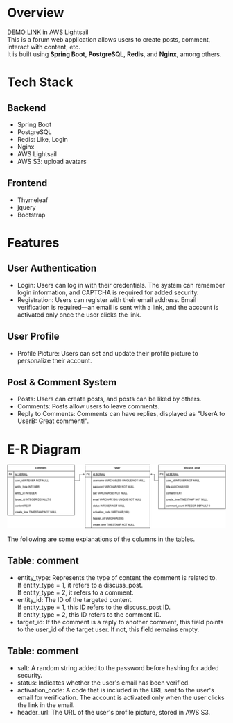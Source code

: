 # Overview
[DEMO LINK](http://43.203.253.201/javaforum/index) in AWS Lightsail<br>
This is a forum web application allows users to create posts, comment, interact with content, etc. <br>
It is built using **Spring Boot**, **PostgreSQL**, **Redis**, and **Nginx**, among others.
# Tech Stack
## Backend
* Spring Boot
* PostgreSQL
* Redis: Like, Login
* Nginx
* AWS Lightsail
* AWS S3: upload avatars
## Frontend
* Thymeleaf
* jquery
* Bootstrap

# Features
## User Authentication
* Login: Users can log in with their credentials. The system can remember login information, and CAPTCHA is required for added security.<br>
* Registration: Users can register with their email address. Email verification is required—an email is sent with a link, and the account is activated only once the user clicks the link.<br>
## User Profile
* Profile Picture: Users can set and update their profile picture to personalize their account.
## Post & Comment System
* Posts: Users can create posts, and posts can be liked by others.<br>
* Comments: Posts allow users to leave comments.<br>
* Reply to Comments: Comments can have replies, displayed as "UserA to UserB: Great comment!".

# E-R Diagram
![E-R Model](./E-R%20Model.png)

The following are some explanations of the columns in the tables.
## Table: comment
* entity_type: Represents the type of content the comment is related to.<br>
  If entity_type = 1, it refers to a discuss_post.<br>
  If entity_type = 2, it refers to a comment.
* entity_id: The ID of the targeted content.<br>
If entity_type = 1, this ID refers to the discuss_post ID.<br>
If entity_type = 2, this ID refers to the comment ID.<br>
* target_id: If the comment is a reply to another comment, this field points to the user_id of the target user. If not, this field remains empty.
## Table: comment
* salt: A random string added to the password before hashing for added security.
* status: Indicates whether the user's email has been verified.
* activation_code: A code that is included in the URL sent to the user's email for verification. The account is activated only when the user clicks the link in the email.
* header_url: The URL of the user's profile picture, stored in AWS S3.

